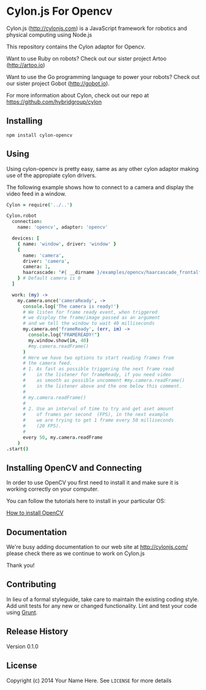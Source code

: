 # Cylon.js For Opencv

Cylon.js (http://cylonjs.com) is a JavaScript framework for robotics and
physical computing using Node.js

This repository contains the Cylon adaptor for Opencv.

Want to use Ruby on robots? Check out our sister project Artoo (http://artoo.io)

Want to use the Go programming language to power your robots? Check out our
sister project Gobot (http://gobot.io).

For more information about Cylon, check out our repo at
https://github.com/hybridgroup/cylon

## Installing

    npm install cylon-opencv

## Using

Using cylon-opencv is pretty easy, same as any other cylon adaptor
making use of the appropiate cylon drivers.

The following example shows how to connect to a camera and display the
video feed in a window.

```coffeescript
Cylon = require('../..')

Cylon.robot
  connection:
    name: 'opencv', adaptor: 'opencv'

  devices: [
    { name: 'window', driver: 'window' }
    {
      name: 'camera',
      driver: 'camera',
      camera: 1,
      haarcascade: "#{ __dirname }/examples/opencv/haarcascade_frontalface_alt.xml"
    } # Default camera is 0
  ]

  work: (my) ->
    my.camera.once('cameraReady', ->
      console.log('The camera is ready!')
      # We listen for frame ready event, when triggered
      # we display the frame/image passed as an argument
      # and we tell the window to wait 40 milliseconds
      my.camera.on('frameReady', (err, im) ->
        console.log("FRAMEREADY!")
        my.window.show(im, 40)
        #my.camera.readFrame()
      )
      # Here we have two options to start reading frames from
      # the camera feed.
      # 1. As fast as possible triggering the next frame read
      #    in the listener for frameReady, if you need video
      #    as smooth as possible uncomment #my.camera.readFrame()
      #    in the listener above and the one below this comment.
      #
      # my.camera.readFrame()
      #
      # 2. Use an interval of time to try and get aset amount
      #    of frames per second  (FPS), in the next example
      #    we are trying to get 1 frame every 50 milliseconds
      #    (20 FPS).
      #
      every 50, my.camera.readFrame
    )
.start()
```
## Installing OpenCV and Connecting

In order to use OpenCV you first need to install it and make sure it is
working correctly on your computer.

You can follow the tutorials here to install in your particular OS:

[How to install OpenCV](http://docs.opencv.org/doc/tutorials/introduction/table_of_content_introduction/table_of_content_introduction.html#table-of-content-introduction)

## Documentation
We're busy adding documentation to our web site at http://cylonjs.com/ please check there as we continue to work on Cylon.js

Thank you!

## Contributing

In lieu of a formal styleguide, take care to maintain the existing coding style.
Add unit tests for any new or changed functionality. Lint and test your code
using [Grunt](http://gruntjs.com/).

## Release History

Version 0.1.0

## License

Copyright (c) 2014 Your Name Here. See `LICENSE` for more details
